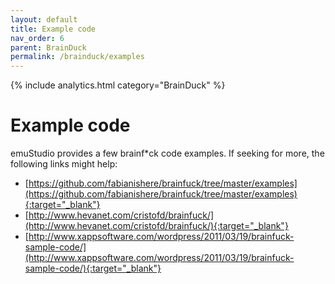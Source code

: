 ```yaml
---
layout: default
title: Example code
nav_order: 6
parent: BrainDuck
permalink: /brainduck/examples
---
```


{% include analytics.html category="BrainDuck" %}

# Example code

emuStudio provides a few brainf*ck code examples. If seeking for more, the following links might help:

- [https://github.com/fabianishere/brainfuck/tree/master/examples](https://github.com/fabianishere/brainfuck/tree/master/examples){:target="_blank"}
- [http://www.hevanet.com/cristofd/brainfuck/](http://www.hevanet.com/cristofd/brainfuck/){:target="_blank"}
- [http://www.xappsoftware.com/wordpress/2011/03/19/brainfuck-sample-code/](http://www.xappsoftware.com/wordpress/2011/03/19/brainfuck-sample-code/){:target="_blank"}
